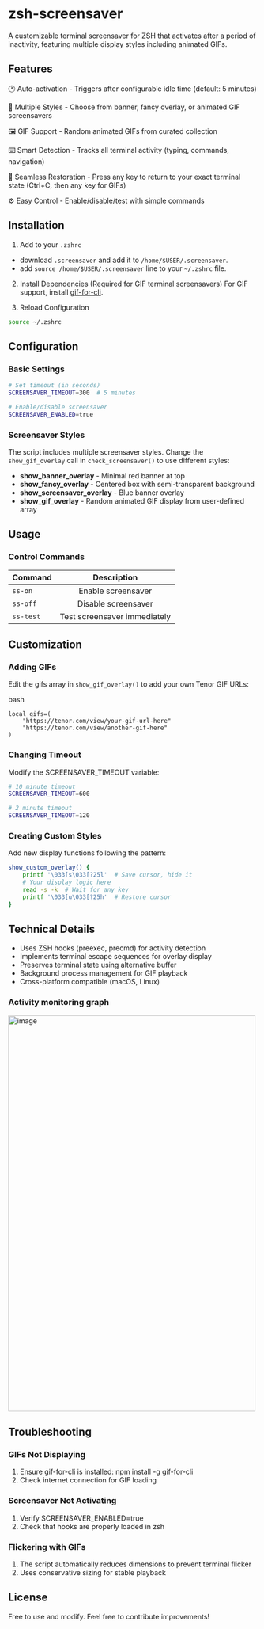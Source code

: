 # zsh-screensaver
A customizable terminal screensaver for ZSH that activates after a period of inactivity, featuring multiple display styles including animated GIFs.

## Features
🕐 Auto-activation - Triggers after configurable idle time (default: 5 minutes)

🎨 Multiple Styles - Choose from banner, fancy overlay, or animated GIF screensavers

🖼️ GIF Support - Random animated GIFs from curated collection

⌨️ Smart Detection - Tracks all terminal activity (typing, commands, navigation)

🔄 Seamless Restoration - Press any key to return to your exact terminal state (Ctrl+C, then any key for GIFs)

⚙️ Easy Control - Enable/disable/test with simple commands

## Installation
1. Add to your `.zshrc`
  - download `.screensaver` and add it to `/home/$USER/.screensaver`.
  - add `source /home/$USER/.screensaver` line to your `~/.zshrc` file.

2. Install Dependencies (Required for GIF terminal screensavers)
For GIF support, install [gif-for-cli](https://github.com/google/gif-for-cli).

3. Reload Configuration
```bash
source ~/.zshrc
```

## Configuration
### Basic Settings
```bash
# Set timeout (in seconds)
SCREENSAVER_TIMEOUT=300  # 5 minutes

# Enable/disable screensaver
SCREENSAVER_ENABLED=true
```

### Screensaver Styles
The script includes multiple screensaver styles. Change the `show_gif_overlay` call in `check_screensaver()` to use different styles:

- **show_banner_overlay** - Minimal red banner at top
- **show_fancy_overlay** - Centered box with semi-transparent background
- **show_screensaver_overlay** - Blue banner overlay
- **show_gif_overlay** - Random animated GIF display from user-defined array

## Usage
### Control Commands
| Command |	Description |
| :------ | :---------: |
| `ss-on`	| Enable screensaver |
| `ss-off`| 	Disable screensaver |
| `ss-test`| 	Test screensaver immediately |

## Customization
### Adding GIFs
Edit the gifs array in `show_gif_overlay()` to add your own Tenor GIF URLs:

bash
```
local gifs=(
    "https://tenor.com/view/your-gif-url-here"
    "https://tenor.com/view/another-gif-here"
)
```

### Changing Timeout
Modify the SCREENSAVER_TIMEOUT variable:

```bash
# 10 minute timeout
SCREENSAVER_TIMEOUT=600

# 2 minute timeout  
SCREENSAVER_TIMEOUT=120
```

### Creating Custom Styles
Add new display functions following the pattern:

```bash
show_custom_overlay() {
    printf '\033[s\033[?25l'  # Save cursor, hide it
    # Your display logic here
    read -s -k  # Wait for any key
    printf '\033[u\033[?25h'  # Restore cursor
}
```

## Technical Details
- Uses ZSH hooks (preexec, precmd) for activity detection
- Implements terminal escape sequences for overlay display
- Preserves terminal state using alternative buffer
- Background process management for GIF playback
- Cross-platform compatible (macOS, Linux)

### Activity monitoring graph

<img width="500" height="800" alt="image" src="https://github.com/user-attachments/assets/1bd0a7c9-e612-4937-bab7-eb7e4dd531c0" />

## Troubleshooting
### GIFs Not Displaying
1. Ensure gif-for-cli is installed: npm install -g gif-for-cli
2. Check internet connection for GIF loading

### Screensaver Not Activating
1. Verify SCREENSAVER_ENABLED=true
2. Check that hooks are properly loaded in zsh

### Flickering with GIFs
1. The script automatically reduces dimensions to prevent terminal flicker
2. Uses conservative sizing for stable playback

## License
Free to use and modify. Feel free to contribute improvements!
